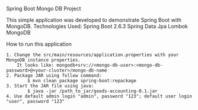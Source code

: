 Spring Boot Mongo DB Project

This simple application was developed to demonstrate Spring Boot with MongoDB.
Technologies Used:
    Spring Boot 2.6.3
    Spring Data Jpa
    Lombok
    MongoDB

How to run this application

    1. Change the src/main/resources/application.properties with your MongoDB instance properties.
        It looks like: mongodb+srv://<mongo-db-user>:<mongo-db-password>@<your-cluster>/mongo-db-name
    2. Package JAR using follow command:
            $ mvn clean package spring-boot:repackage
    3. Start the JAR file using java:
            $ java -jar /path_to_jar/goods-accounting-0.1.jar
    4. Use default admin login "admin", password "123"; default user login "user", password "123"